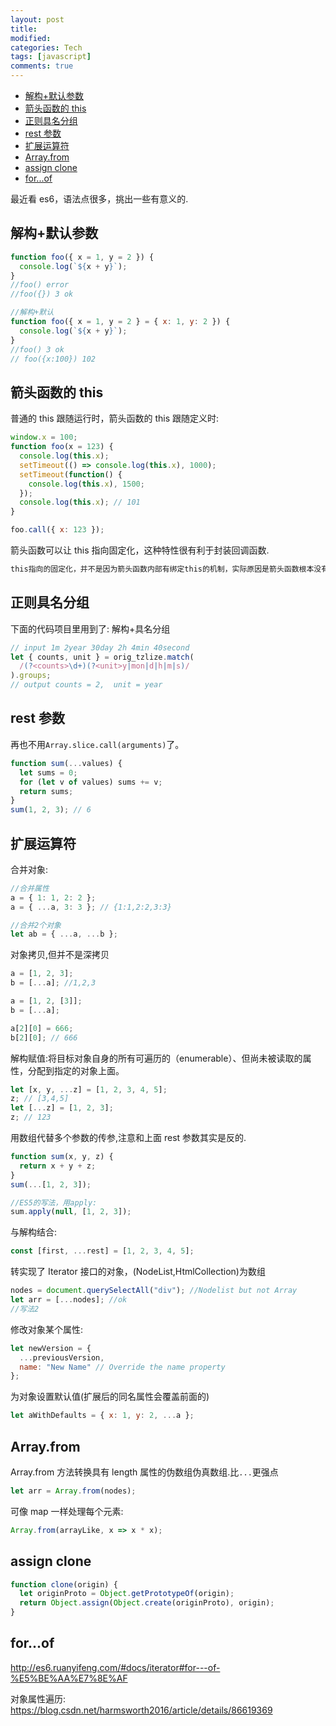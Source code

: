 ```yaml
---
layout: post
title:
modified:
categories: Tech
tags: [javascript]
comments: true
---
```


<!-- TOC -->

- [解构+默认参数](#%e8%a7%a3%e6%9e%84%e9%bb%98%e8%ae%a4%e5%8f%82%e6%95%b0)
- [箭头函数的 this](#%e7%ae%ad%e5%a4%b4%e5%87%bd%e6%95%b0%e7%9a%84-this)
- [正则具名分组](#%e6%ad%a3%e5%88%99%e5%85%b7%e5%90%8d%e5%88%86%e7%bb%84)
- [rest 参数](#rest-%e5%8f%82%e6%95%b0)
- [扩展运算符](#%e6%89%a9%e5%b1%95%e8%bf%90%e7%ae%97%e7%ac%a6)
- [Array.from](#arrayfrom)
- [assign clone](#assign-clone)
- [for...of](#forof)

<!-- /TOC -->

最近看 es6，语法点很多，挑出一些有意义的.

## 解构+默认参数

```js
function foo({ x = 1, y = 2 }) {
  console.log(`${x + y}`);
}
//foo() error
//foo({}) 3 ok

//解构+默认
function foo({ x = 1, y = 2 } = { x: 1, y: 2 }) {
  console.log(`${x + y}`);
}
//foo() 3 ok
// foo({x:100}) 102
```

## 箭头函数的 this

普通的 this 跟随运行时，箭头函数的 this 跟随定义时:

```js
window.x = 100;
function foo(x = 123) {
  console.log(this.x);
  setTimeout(() => console.log(this.x), 1000);
  setTimeout(function() {
    console.log(this.x), 1500;
  });
  console.log(this.x); // 101
}

foo.call({ x: 123 });
```

箭头函数可以让 this 指向固定化，这种特性很有利于封装回调函数.

```sh
this指向的固定化，并不是因为箭头函数内部有绑定this的机制，实际原因是箭头函数根本没有自己的this，导致内部的this就是外层代码块的this。正是因为它没有this，所以也就不能用作构造函数。
```

## 正则具名分组

下面的代码项目里用到了: 解构+具名分组

```js
// input 1m 2year 30day 2h 4min 40second
let { counts, unit } = orig_tzlize.match(
  /(?<counts>\d+)(?<unit>y|mon|d|h|m|s)/
).groups;
// output counts = 2,  unit = year
```

## rest 参数

再也不用`Array.slice.call(arguments)`了。

```js
function sum(...values) {
  let sums = 0;
  for (let v of values) sums += v;
  return sums;
}
sum(1, 2, 3); // 6
```

## 扩展运算符

合并对象:

```js
//合并属性
a = { 1: 1, 2: 2 };
a = { ...a, 3: 3 }; // {1:1,2:2,3:3}

//合并2个对象
let ab = { ...a, ...b };
```

对象拷贝,但并不是深拷贝

```js
a = [1, 2, 3];
b = [...a]; //1,2,3

a = [1, 2, [3]];
b = [...a];

a[2][0] = 666;
b[2][0]; // 666
```

解构赋值:将目标对象自身的所有可遍历的（enumerable）、但尚未被读取的属性，分配到指定的对象上面。

```js
let [x, y, ...z] = [1, 2, 3, 4, 5];
z; // [3,4,5]
let [...z] = [1, 2, 3];
z; // 123
```

用数组代替多个参数的传参,注意和上面 rest 参数其实是反的.

```js
function sum(x, y, z) {
  return x + y + z;
}
sum(...[1, 2, 3]);

//ES5的写法，用apply:
sum.apply(null, [1, 2, 3]);
```

与解构结合:

```js
const [first, ...rest] = [1, 2, 3, 4, 5];
```

转实现了 Iterator 接口的对象，(NodeList,HtmlCollection)为数组

```js
nodes = document.querySelectAll("div"); //Nodelist but not Array
let arr = [...nodes]; //ok
//写法2
```

修改对象某个属性:

```js
let newVersion = {
  ...previousVersion,
  name: "New Name" // Override the name property
};
```

为对象设置默认值(扩展后的同名属性会覆盖前面的)

```js
let aWithDefaults = { x: 1, y: 2, ...a };
```

## Array.from

Array.from 方法转换具有 length 属性的伪数组伪真数组.比`...`更强点

```js
let arr = Array.from(nodes);
```

可像 map 一样处理每个元素:

```js
Array.from(arrayLike, x => x * x);
```

## assign clone

```js
function clone(origin) {
  let originProto = Object.getPrototypeOf(origin);
  return Object.assign(Object.create(originProto), origin);
}
```

## for...of

<http://es6.ruanyifeng.com/#docs/iterator#for---of-%E5%BE%AA%E7%8E%AF>

对象属性遍历:
<https://blog.csdn.net/harmsworth2016/article/details/86619369>
